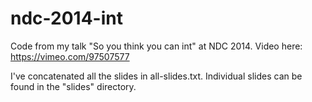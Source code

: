 ndc-2014-int
============

Code from my talk "So you think you can int" at NDC 2014. Video here: https://vimeo.com/97507577

I've concatenated all the slides in all-slides.txt. Individual slides can be found in the "slides" directory.
